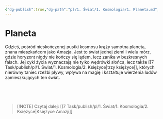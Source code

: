 ```yaml
---
{"dg-publish":true,"dg-path":"pl/1. Świat/1. Kosmologia/1. Planeta.md","permalink":"/pl/1-swiat/1-kosmologia/1-planeta/"}
---
```



# Planeta
Gdzieś, pośród nieskończonej pustki kosmosu krąży samotna planeta, znana mieszkańcom jako Amazja. Jest to świat jednej ziemi i wielu mórz, gdzie horyzont nigdy nie kończy się lądem, lecz zanika w bezkresnych falach. Jej cykl życia wyznaczają nie tylko wędrówki słońca, lecz także [[7 Task/publish/pl/1. Świat/1. Kosmologia/2. Księżyce\|trzy księżyce]], których nierówny taniec rzeźbi pływy, wpływa na magię i kształtuje wierzenia ludów zamieszkujących ten świat.

<br/>
<br/>
<br/>

> [!NOTE] Czytaj dalej: [[7 Task/publish/pl/1. Świat/1. Kosmologia/2. Księżyce\|Księżyce Amazji]]

